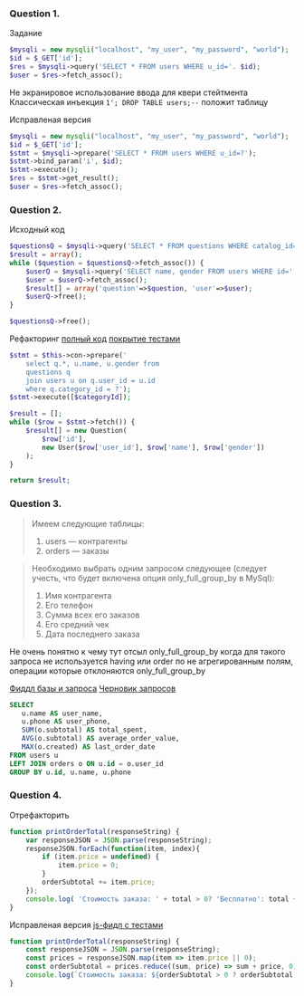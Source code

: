 ### Question 1.

Задание
```php
$mysqli = new mysqli("localhost", "my_user", "my_password", "world");
$id = $_GET['id'];
$res = $mysqli->query('SELECT * FROM users WHERE u_id='. $id);
$user = $res->fetch_assoc();
```

Не экранировое использование ввода для квери стейтмента
Классическая инъекция `1'; DROP TABLE users;--` положит таблицу

Исправленая версия 

```php
$mysqli = new mysqli("localhost", "my_user", "my_password", "world");
$id = $_GET['id'];
$stmt = $mysqli->prepare('SELECT * FROM users WHERE u_id=?');
$stmt->bind_param('i', $id);
$stmt->execute();
$res = $stmt->get_result();
$user = $res->fetch_assoc();
```

### Question 2.

Исходный код
```php
$questionsQ = $mysqli->query('SELECT * FROM questions WHERE catalog_id='. $catId);
$result = array();
while ($question = $questionsQ->fetch_assoc()) {
    $userQ = $mysqli->query('SELECT name, gender FROM users WHERE id='. $question['user_id']);
    $user = $userQ->fetch_assoc();
    $result[] = array('question'=>$question, 'user'=>$user);
    $userQ->free();
}

$questionsQ->free();
```

Рефакторинг [полный код](https://github.com/bullder/eggheads/blob/master/src/Db.php#L48) [покрытие тестами](https://github.com/bullder/eggheads/blob/master/test/DbTest.php) 
```php
$stmt = $this->con->prepare('
    select q.*, u.name, u.gender from 
    questions q
    join users u on q.user_id = u.id
    where q.category_id = ?');
$stmt->execute([$categoryId]);

$result = [];
while ($row = $stmt->fetch()) {
    $result[] = new Question(
        $row['id'],
        new User($row['user_id'], $row['name'], $row['gender'])
    );
}

return $result;
```

### Question 3.

> Имеем следующие таблицы:
> 1. users — контрагенты
> 2. orders — заказы

> Необходимо выбрать одним запросом следующее (следует учесть, что будет включена опция only_full_group_by в MySql):
> 1. Имя контрагента
> 2. Его телефон
> 3. Сумма всех его заказов
> 4. Его средний чек
> 5. Дата последнего заказа

Не очень понятно к чему тут отсыл only_full_group_by когда для такого запроса не используется having или order по не агрегированным полям, операции которые отклоняются only_full_group_by 

[Фиддл базы и запроса](http://sqlfiddle.com/#!9/195bdb/1)
[Черновик запросов](https://github.com/bullder/eggheads/blob/master/thirdQuestion.sql#L54)

```sql
SELECT
   u.name AS user_name,
   u.phone AS user_phone,
   SUM(o.subtotal) AS total_spent,
   AVG(o.subtotal) AS average_order_value,
   MAX(o.created) AS last_order_date
FROM users u
LEFT JOIN orders o ON u.id = o.user_id
GROUP BY u.id, u.name, u.phone 
```


### Question 4.

Отрефакторить
```js
function printOrderTotal(responseString) {
    var responseJSON = JSON.parse(responseString);
    responseJSON.forEach(function(item, index){
        if (item.price = undefined) {
            item.price = 0;
        }
        orderSubtotal += item.price;
    });
    console.log( 'Стоимость заказа: ' + total > 0? 'Бесплатно': total + ' руб.');
}
```

Исправленая версия [js-фидл с тестами](https://jsfiddle.net/bullder/s3gbfdLq/3/)
```js
function printOrderTotal(responseString) {
    const responseJSON = JSON.parse(responseString);
    const prices = responseJSON.map(item => item.price || 0);
    const orderSubtotal = prices.reduce((sum, price) => sum + price, 0);
    console.log(`Стоимость заказа: ${orderSubtotal > 0 ? orderSubtotal + ' руб.' : 'Бесплатно'}`);
}
```
